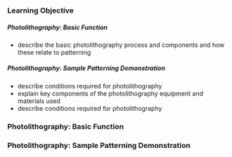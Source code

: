 ### Learning Objective
##### Photolithography: Basic Function

- describe the basic photolithography process and components and how these relate to patterning

##### Photolithography: Sample Patterning Demonstration

- describe conditions required for photolithography
- explain key components of the photolithography equipment and materials used
- describe conditions required for photolithography

### Photolithography: Basic Function


### Photolithography: Sample Patterning Demonstration
